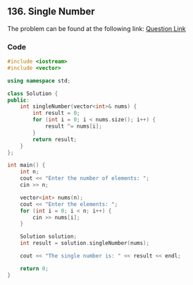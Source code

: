 ## 136. Single Number
The problem can be found at the following link: [Question Link](https://leetcode.com/problems/single-number/description/)

### Code

```cpp
#include <iostream>
#include <vector>

using namespace std;

class Solution {
public:
    int singleNumber(vector<int>& nums) {
        int result = 0;
        for (int i = 0; i < nums.size(); i++) {
            result ^= nums[i];
        }
        return result;
    }
};

int main() {
    int n;
    cout << "Enter the number of elements: ";
    cin >> n;

    vector<int> nums(n);
    cout << "Enter the elements: ";
    for (int i = 0; i < n; i++) {
        cin >> nums[i];
    }

    Solution solution;
    int result = solution.singleNumber(nums);

    cout << "The single number is: " << result << endl;

    return 0;
}
```
